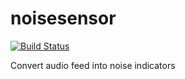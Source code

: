# noisesensor

[![Build Status](https://travis-ci.org/nicolas-f/noisesensor.svg?branch=master)](https://travis-ci.org/nicolas-f/noisesensor)

Convert audio feed into noise indicators
